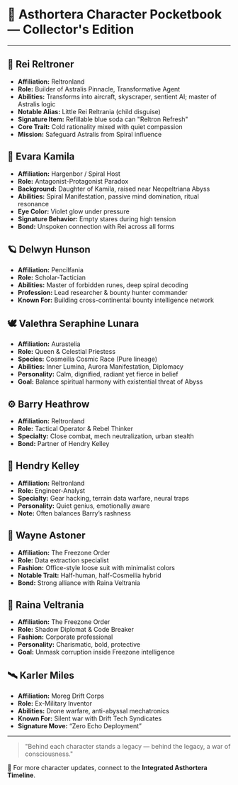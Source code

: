 # 📘 Asthortera Character Pocketbook — Collector's Edition

---

## 🧠 Rei Reltroner
- **Affiliation:** Reltronland
- **Role:** Builder of Astralis Pinnacle, Transformative Agent
- **Abilities:** Transforms into aircraft, skyscraper, sentient AI; master of Astralis logic
- **Notable Alias:** Little Rei Reltrania (child disguise)
- **Signature Item:** Refillable blue soda can "Reltron Refresh"
- **Core Trait:** Cold rationality mixed with quiet compassion
- **Mission:** Safeguard Astralis from Spiral influence

## 🌸 Evara Kamila
- **Affiliation:** Hargenbor / Spiral Host
- **Role:** Antagonist-Protagonist Paradox
- **Background:** Daughter of Kamila, raised near Neopeltriana Abyss
- **Abilities:** Spiral Manifestation, passive mind domination, ritual resonance
- **Eye Color:** Violet glow under pressure
- **Signature Behavior:** Empty stares during high tension
- **Bond:** Unspoken connection with Rei across all forms

## 🪐 Delwyn Hunson
- **Affiliation:** Pencilfania
- **Role:** Scholar-Tactician
- **Abilities:** Master of forbidden runes, deep spiral decoding
- **Profession:** Lead researcher & bounty hunter commander
- **Known For:** Building cross-continental bounty intelligence network

## 🕊 Valethra Seraphine Lunara
- **Affiliation:** Aurastelia
- **Role:** Queen & Celestial Priestess
- **Species:** Cosmeilia Cosmic Race (Pure lineage)
- **Abilities:** Inner Lumina, Aurora Manifestation, Diplomacy
- **Personality:** Calm, dignified, radiant yet fierce in belief
- **Goal:** Balance spiritual harmony with existential threat of Abyss

## ⚙️ Barry Heathrow
- **Affiliation:** Reltronland
- **Role:** Tactical Operator & Rebel Thinker
- **Specialty:** Close combat, mech neutralization, urban stealth
- **Bond:** Partner of Hendry Kelley

## 💼 Hendry Kelley
- **Affiliation:** Reltronland
- **Role:** Engineer-Analyst
- **Specialty:** Gear hacking, terrain data warfare, neural traps
- **Personality:** Quiet genius, emotionally aware
- **Note:** Often balances Barry’s rashness

## 🌌 Wayne Astoner
- **Affiliation:** The Freezone Order
- **Role:** Data extraction specialist
- **Fashion:** Office-style loose suit with minimalist colors
- **Notable Trait:** Half-human, half-Cosmeilia hybrid
- **Bond:** Strong alliance with Raina Veltrania

## 🧥 Raina Veltrania
- **Affiliation:** The Freezone Order
- **Role:** Shadow Diplomat & Code Breaker
- **Fashion:** Corporate professional
- **Personality:** Charismatic, bold, protective
- **Goal:** Unmask corruption inside Freezone intelligence

## 🛰 Karler Miles
- **Affiliation:** Moreg Drift Corps
- **Role:** Ex-Military Inventor
- **Abilities:** Drone warfare, anti-abyssal mechatronics
- **Known For:** Silent war with Drift Tech Syndicates
- **Signature Move:** “Zero Echo Deployment”

---

> "Behind each character stands a legacy — behind the legacy, a war of consciousness."

📌 For more character updates, connect to the **Integrated Asthortera Timeline**.

